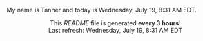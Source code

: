 My name is Tanner and today is Wednesday, July 19, 8:31 AM EDT.

<p align="center">This <i>README</i> file is generated <b>every 3 hours</b>!</br>Last refresh: Wednesday, July 19, 8:31 AM EDT<br /></p>
